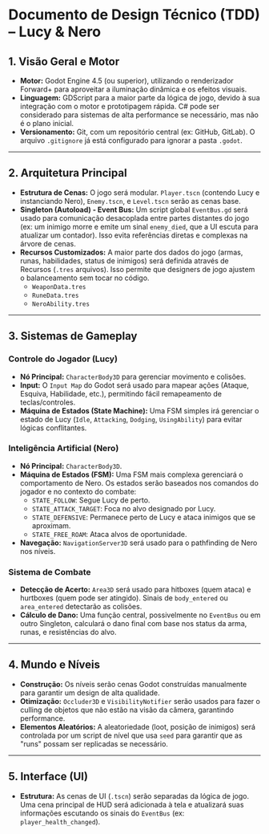 # Documento de Design Técnico (TDD) – Lucy & Nero

## 1. Visão Geral e Motor

- **Motor:** Godot Engine 4.5 (ou superior), utilizando o renderizador Forward+ para aproveitar a iluminação dinâmica e os efeitos visuais.
- **Linguagem:** GDScript para a maior parte da lógica de jogo, devido à sua integração com o motor e prototipagem rápida. C# pode ser considerado para sistemas de alta performance se necessário, mas não é o plano inicial.
- **Versionamento:** Git, com um repositório central (ex: GitHub, GitLab). O arquivo `.gitignore` já está configurado para ignorar a pasta `.godot`.

---

## 2. Arquitetura Principal

- **Estrutura de Cenas:** O jogo será modular. `Player.tscn` (contendo Lucy e instanciando Nero), `Enemy.tscn`, e `Level.tscn` serão as cenas base.
- **Singleton (Autoload) - Event Bus:** Um script global `EventBus.gd` será usado para comunicação desacoplada entre partes distantes do jogo (ex: um inimigo morre e emite um sinal `enemy_died`, que a UI escuta para atualizar um contador). Isso evita referências diretas e complexas na árvore de cenas.
- **Recursos Customizados:** A maior parte dos dados do jogo (armas, runas, habilidades, status de inimigos) será definida através de Recursos (`.tres` arquivos). Isso permite que designers de jogo ajustem o balanceamento sem tocar no código.
    - `WeaponData.tres`
    - `RuneData.tres`
    - `NeroAbility.tres`

---

## 3. Sistemas de Gameplay

### Controle do Jogador (Lucy)
- **Nó Principal:** `CharacterBody3D` para gerenciar movimento e colisões.
- **Input:** O `Input Map` do Godot será usado para mapear ações (Ataque, Esquiva, Habilidade, etc.), permitindo fácil remapeamento de teclas/controles.
- **Máquina de Estados (State Machine):** Uma FSM simples irá gerenciar o estado de Lucy (`Idle`, `Attacking`, `Dodging`, `UsingAbility`) para evitar lógicas conflitantes.

### Inteligência Artificial (Nero)
- **Nó Principal:** `CharacterBody3D`.
- **Máquina de Estados (FSM):** Uma FSM mais complexa gerenciará o comportamento de Nero. Os estados serão baseados nos comandos do jogador e no contexto do combate:
    - `STATE_FOLLOW`: Segue Lucy de perto.
    - `STATE_ATTACK_TARGET`: Foca no alvo designado por Lucy.
    - `STATE_DEFENSIVE`: Permanece perto de Lucy e ataca inimigos que se aproximam.
    - `STATE_FREE_ROAM`: Ataca alvos de oportunidade.
- **Navegação:** `NavigationServer3D` será usado para o pathfinding de Nero nos níveis.

### Sistema de Combate
- **Detecção de Acerto:** `Area3D` será usado para hitboxes (quem ataca) e hurtboxes (quem pode ser atingido). Sinais de `body_entered` ou `area_entered` detectarão as colisões.
- **Cálculo de Dano:** Uma função central, possivelmente no `EventBus` ou em outro Singleton, calculará o dano final com base nos status da arma, runas, e resistências do alvo.

---

## 4. Mundo e Níveis

- **Construção:** Os níveis serão cenas Godot construídas manualmente para garantir um design de alta qualidade.
- **Otimização:** `Occluder3D` e `VisibilityNotifier` serão usados para fazer o culling de objetos que não estão na visão da câmera, garantindo performance.
- **Elementos Aleatórios:** A aleatoriedade (loot, posição de inimigos) será controlada por um script de nível que usa `seed` para garantir que as "runs" possam ser replicadas se necessário.

---

## 5. Interface (UI)

- **Estrutura:** As cenas de UI (`.tscn`) serão separadas da lógica de jogo. Uma cena principal de HUD será adicionada à tela e atualizará suas informações escutando os sinais do `EventBus` (ex: `player_health_changed`).